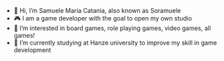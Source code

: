 - 👋 Hi, I’m Samuele Maria Catania, also known as Soramuele
- 🎮 I am a game developer with the goal to open my own studio
- 👀 I’m interested in board games, role playing games, video games, all games!
- 🌱 I’m currently studying at Hanze university to improve my skill in game development
